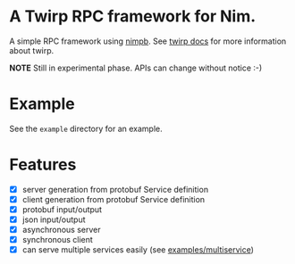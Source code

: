 # A Twirp RPC framework for Nim.

A simple RPC framework using [nimpb](https://github.com/oswjk/nimpb). See
[twirp docs](https://twitchtv.github.io/twirp/docs/intro.html) for more
information about twirp.

**NOTE** Still in experimental phase. APIs can change without notice :-)

# Example

See the `example` directory for an example.

# Features

- [x] server generation from protobuf Service definition
- [x] client generation from protobuf Service definition
- [x] protobuf input/output
- [x] json input/output
- [x] asynchronous server
- [x] synchronous client
- [x] can serve multiple services easily (see [examples/multiservice](examples/multiservice))
